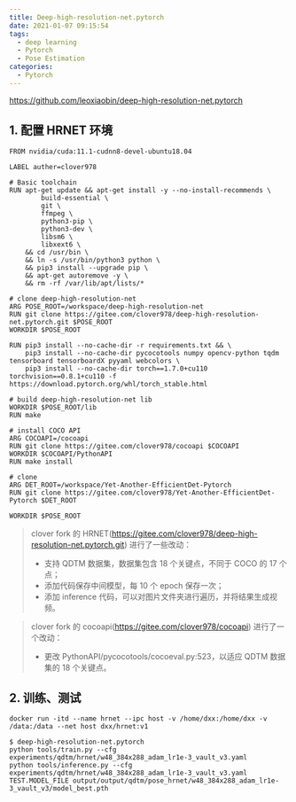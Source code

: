 ```yaml
---
title: Deep-high-resolution-net.pytorch
date: 2021-01-07 09:15:54
tags:
  - deep learning
  - Pytorch
  - Pose Estimation
categories:
  - Pytorch
---
```


https://github.com/leoxiaobin/deep-high-resolution-net.pytorch

<!-- more -->

## 1. 配置 HRNET 环境
```
FROM nvidia/cuda:11.1-cudnn8-devel-ubuntu18.04

LABEL auther=clover978

# Basic toolchain
RUN apt-get update && apt-get install -y --no-install-recommends \
        build-essential \
        git \
        ffmpeg \
        python3-pip \
        python3-dev \
        libsm6 \
        libxext6 \
    && cd /usr/bin \
    && ln -s /usr/bin/python3 python \
    && pip3 install --upgrade pip \
    && apt-get autoremove -y \
    && rm -rf /var/lib/apt/lists/* 

# clone deep-high-resolution-net
ARG POSE_ROOT=/workspace/deep-high-resolution-net
RUN git clone https://gitee.com/clover978/deep-high-resolution-net.pytorch.git $POSE_ROOT
WORKDIR $POSE_ROOT

RUN pip3 install --no-cache-dir -r requirements.txt && \
    pip3 install --no-cache-dir pycocotools numpy opencv-python tqdm tensorboard tensorboardX pyyaml webcolors \
    pip3 install --no-cache-dir torch==1.7.0+cu110 torchvision==0.8.1+cu110 -f https://download.pytorch.org/whl/torch_stable.html 

# build deep-high-resolution-net lib
WORKDIR $POSE_ROOT/lib
RUN make

# install COCO API
ARG COCOAPI=/cocoapi
RUN git clone https://gitee.com/clover978/cocoapi $COCOAPI
WORKDIR $COCOAPI/PythonAPI
RUN make install

# clone 
ARG DET_ROOT=/workspace/Yet-Another-EfficientDet-Pytorch
RUN git clone https://gitee.com/clover978/Yet-Another-EfficientDet-Pytorch $DET_ROOT

WORKDIR $POSE_ROOT
```

> clover fork 的 HRNET(https://gitee.com/clover978/deep-high-resolution-net.pytorch.git) 进行了一些改动：
>  - 支持 QDTM 数据集，数据集包含 18 个关键点，不同于 COCO 的 17 个点；
>  - 添加代码保存中间模型，每 10 个 epoch 保存一次；
>  - 添加 inference 代码，可以对图片文件夹进行遍历，并将结果生成视频。

> clover fork 的 cocoapi(https://gitee.com/clover978/cocoapi) 进行了一个改动：
>  - 更改 PythonAPI/pycocotools/cocoeval.py:523，以适应 QDTM 数据集的 18 个关键点。 


## 2. 训练、测试
```
docker run -itd --name hrnet --ipc host -v /home/dxx:/home/dxx -v /data:/data --net host dxx/hrnet:v1

$ deep-high-resolution-net.pytorch
python tools/train.py --cfg experiments/qdtm/hrnet/w48_384x288_adam_lr1e-3_vault_v3.yaml 
python tools/inference.py --cfg experiments/qdtm/hrnet/w48_384x288_adam_lr1e-3_vault_v3.yaml TEST.MODEL_FILE output/output/qdtm/pose_hrnet/w48_384x288_adam_lr1e-3_vault_v3/model_best.pth
```
